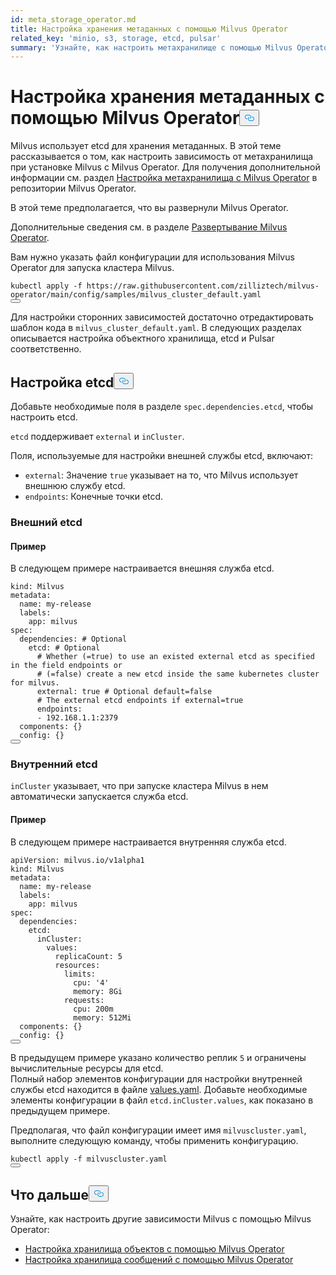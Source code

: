 ```yaml
---
id: meta_storage_operator.md
title: Настройка хранения метаданных с помощью Milvus Operator
related_key: 'minio, s3, storage, etcd, pulsar'
summary: 'Узнайте, как настроить метахранилище с помощью Milvus Operator.'
---
```

<h1 id="Configure-Meta-Storage-with-Milvus-Operator" class="common-anchor-header">Настройка хранения метаданных с помощью Milvus Operator<button data-href="#Configure-Meta-Storage-with-Milvus-Operator" class="anchor-icon" translate="no">
      <svg translate="no"
        aria-hidden="true"
        focusable="false"
        height="20"
        version="1.1"
        viewBox="0 0 16 16"
        width="16"
      >
        <path
          fill="#0092E4"
          fill-rule="evenodd"
          d="M4 9h1v1H4c-1.5 0-3-1.69-3-3.5S2.55 3 4 3h4c1.45 0 3 1.69 3 3.5 0 1.41-.91 2.72-2 3.25V8.59c.58-.45 1-1.27 1-2.09C10 5.22 8.98 4 8 4H4c-.98 0-2 1.22-2 2.5S3 9 4 9zm9-3h-1v1h1c1 0 2 1.22 2 2.5S13.98 12 13 12H9c-.98 0-2-1.22-2-2.5 0-.83.42-1.64 1-2.09V6.25c-1.09.53-2 1.84-2 3.25C6 11.31 7.55 13 9 13h4c1.45 0 3-1.69 3-3.5S14.5 6 13 6z"
        ></path>
      </svg>
    </button></h1><p>Milvus использует etcd для хранения метаданных. В этой теме рассказывается о том, как настроить зависимость от метахранилища при установке Milvus с Milvus Operator. Для получения дополнительной информации см. раздел <a href="https://github.com/zilliztech/milvus-operator/blob/main/docs/administration/manage-dependencies/meta-storage.md">Настройка метахранилища с Milvus Operator</a> в репозитории Milvus Operator.</p>
<p>В этой теме предполагается, что вы развернули Milvus Operator.</p>
<div class="alert note">Дополнительные сведения см. в разделе <a href="https://milvus.io/docs/v2.2.x/install_cluster-milvusoperator.md">Развертывание Milvus Operator</a>. </div>
<p>Вам нужно указать файл конфигурации для использования Milvus Operator для запуска кластера Milvus.</p>
<pre><code translate="no" class="language-YAML"><span class="hljs-string">kubectl</span> <span class="hljs-string">apply</span> <span class="hljs-string">-f</span> <span class="hljs-string">https://raw.githubusercontent.com/zilliztech/milvus-operator/main/config/samples/milvus_cluster_default.yaml</span>
<button class="copy-code-btn"></button></code></pre>
<p>Для настройки сторонних зависимостей достаточно отредактировать шаблон кода в <code translate="no">milvus_cluster_default.yaml</code>. В следующих разделах описывается настройка объектного хранилища, etcd и Pulsar соответственно.</p>
<h2 id="Configure-etcd" class="common-anchor-header">Настройка etcd<button data-href="#Configure-etcd" class="anchor-icon" translate="no">
      <svg translate="no"
        aria-hidden="true"
        focusable="false"
        height="20"
        version="1.1"
        viewBox="0 0 16 16"
        width="16"
      >
        <path
          fill="#0092E4"
          fill-rule="evenodd"
          d="M4 9h1v1H4c-1.5 0-3-1.69-3-3.5S2.55 3 4 3h4c1.45 0 3 1.69 3 3.5 0 1.41-.91 2.72-2 3.25V8.59c.58-.45 1-1.27 1-2.09C10 5.22 8.98 4 8 4H4c-.98 0-2 1.22-2 2.5S3 9 4 9zm9-3h-1v1h1c1 0 2 1.22 2 2.5S13.98 12 13 12H9c-.98 0-2-1.22-2-2.5 0-.83.42-1.64 1-2.09V6.25c-1.09.53-2 1.84-2 3.25C6 11.31 7.55 13 9 13h4c1.45 0 3-1.69 3-3.5S14.5 6 13 6z"
        ></path>
      </svg>
    </button></h2><p>Добавьте необходимые поля в разделе <code translate="no">spec.dependencies.etcd</code>, чтобы настроить etcd.</p>
<p><code translate="no">etcd</code> поддерживает <code translate="no">external</code> и <code translate="no">inCluster</code>.</p>
<p>Поля, используемые для настройки внешней службы etcd, включают:</p>
<ul>
<li><code translate="no">external</code>: Значение <code translate="no">true</code> указывает на то, что Milvus использует внешнюю службу etcd.</li>
<li><code translate="no">endpoints</code>: Конечные точки etcd.</li>
</ul>
<h3 id="External-etcd" class="common-anchor-header">Внешний etcd</h3><h4 id="Example" class="common-anchor-header">Пример</h4><p>В следующем примере настраивается внешняя служба etcd.</p>
<pre><code translate="no" class="language-YAML"><span class="hljs-attr">kind:</span> <span class="hljs-string">Milvus</span>
<span class="hljs-attr">metadata:</span>
  <span class="hljs-attr">name:</span> <span class="hljs-string">my-release</span>
  <span class="hljs-attr">labels:</span>
    <span class="hljs-attr">app:</span> <span class="hljs-string">milvus</span>
<span class="hljs-attr">spec:</span>
  <span class="hljs-attr">dependencies:</span> <span class="hljs-comment"># Optional</span>
    <span class="hljs-attr">etcd:</span> <span class="hljs-comment"># Optional</span>
      <span class="hljs-comment"># Whether (=true) to use an existed external etcd as specified in the field endpoints or </span>
      <span class="hljs-comment"># (=false) create a new etcd inside the same kubernetes cluster for milvus.</span>
      <span class="hljs-attr">external:</span> <span class="hljs-literal">true</span> <span class="hljs-comment"># Optional default=false</span>
      <span class="hljs-comment"># The external etcd endpoints if external=true</span>
      <span class="hljs-attr">endpoints:</span>
      <span class="hljs-bullet">-</span> <span class="hljs-number">192.168</span><span class="hljs-number">.1</span><span class="hljs-number">.1</span><span class="hljs-string">:2379</span>
  <span class="hljs-attr">components:</span> {}
  <span class="hljs-attr">config:</span> {}
<button class="copy-code-btn"></button></code></pre>
<h3 id="Internal-etcd" class="common-anchor-header">Внутренний etcd</h3><p><code translate="no">inCluster</code> указывает, что при запуске кластера Milvus в нем автоматически запускается служба etcd.</p>
<h4 id="Example" class="common-anchor-header">Пример</h4><p>В следующем примере настраивается внутренняя служба etcd.</p>
<pre><code translate="no" class="language-YAML"><span class="hljs-attr">apiVersion:</span> <span class="hljs-string">milvus.io/v1alpha1</span>
<span class="hljs-attr">kind:</span> <span class="hljs-string">Milvus</span>
<span class="hljs-attr">metadata:</span>
  <span class="hljs-attr">name:</span> <span class="hljs-string">my-release</span>
  <span class="hljs-attr">labels:</span>
    <span class="hljs-attr">app:</span> <span class="hljs-string">milvus</span>
<span class="hljs-attr">spec:</span>
  <span class="hljs-attr">dependencies:</span>
    <span class="hljs-attr">etcd:</span>
      <span class="hljs-attr">inCluster:</span>
        <span class="hljs-attr">values:</span>
          <span class="hljs-attr">replicaCount:</span> <span class="hljs-number">5</span>
          <span class="hljs-attr">resources:</span>
            <span class="hljs-attr">limits:</span> 
              <span class="hljs-attr">cpu:</span> <span class="hljs-string">&#x27;4&#x27;</span>
              <span class="hljs-attr">memory:</span> <span class="hljs-string">8Gi</span>
            <span class="hljs-attr">requests:</span>
              <span class="hljs-attr">cpu:</span> <span class="hljs-string">200m</span>
              <span class="hljs-attr">memory:</span> <span class="hljs-string">512Mi</span>
  <span class="hljs-attr">components:</span> {}
  <span class="hljs-attr">config:</span> {}              
<button class="copy-code-btn"></button></code></pre>
<div class="alert note">В предыдущем примере указано количество реплик <code translate="no">5</code> и ограничены вычислительные ресурсы для etcd.</div>
<div class="alert note">Полный набор элементов конфигурации для настройки внутренней службы etcd находится в файле <a href="https://github.com/bitnami/charts/blob/ba6f8356e725a8342fe738a3b73ae40d5488b2ad/bitnami/etcd/values.yaml">values.yaml</a>. Добавьте необходимые элементы конфигурации в файл <code translate="no">etcd.inCluster.values</code>, как показано в предыдущем примере.</div>
<p>Предполагая, что файл конфигурации имеет имя <code translate="no">milvuscluster.yaml</code>, выполните следующую команду, чтобы применить конфигурацию.</p>
<pre><code translate="no" class="language-Shell">kubectl apply -f milvuscluster.yaml
<button class="copy-code-btn"></button></code></pre>
<h2 id="Whats-next" class="common-anchor-header">Что дальше<button data-href="#Whats-next" class="anchor-icon" translate="no">
      <svg translate="no"
        aria-hidden="true"
        focusable="false"
        height="20"
        version="1.1"
        viewBox="0 0 16 16"
        width="16"
      >
        <path
          fill="#0092E4"
          fill-rule="evenodd"
          d="M4 9h1v1H4c-1.5 0-3-1.69-3-3.5S2.55 3 4 3h4c1.45 0 3 1.69 3 3.5 0 1.41-.91 2.72-2 3.25V8.59c.58-.45 1-1.27 1-2.09C10 5.22 8.98 4 8 4H4c-.98 0-2 1.22-2 2.5S3 9 4 9zm9-3h-1v1h1c1 0 2 1.22 2 2.5S13.98 12 13 12H9c-.98 0-2-1.22-2-2.5 0-.83.42-1.64 1-2.09V6.25c-1.09.53-2 1.84-2 3.25C6 11.31 7.55 13 9 13h4c1.45 0 3-1.69 3-3.5S14.5 6 13 6z"
        ></path>
      </svg>
    </button></h2><p>Узнайте, как настроить другие зависимости Milvus с помощью Milvus Operator:</p>
<ul>
<li><a href="/docs/ru/object_storage_operator.md">Настройка хранилища объектов с помощью Milvus Operator</a></li>
<li><a href="/docs/ru/message_storage_operator.md">Настройка хранилища сообщений с помощью Milvus Operator</a></li>
</ul>
